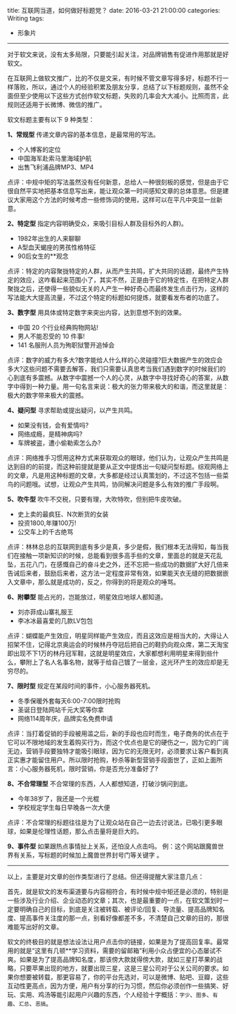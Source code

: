 title: 互联网当道，如何做好标题党？
date: 2016-03-21 21:00:00
categories: Writing
tags:
 - 形象片
---


对于软文来说，没有太多局限，只要能引起关注，对品牌销售有促进作用那就是好软文。

在互联网上做软文推广，比的不仅是文采，有时候不管文章写得多好，标题不行一样落败，所以，通过个人的经验积累及朋友分享，总结了以下标题规则，虽然不全面但至少使用以下这些方式创作软文标题，失败的几率会大大减小。比照而言，此规则还适用于长微博、微信的推广。

软文标题主要有以下 9 种类型：

__1、常规型__
传递文章内容的基本信息，是最常用的写法。

* 个人博客的定位
* 中国海军赴索马里海域护航
* 出售飞利浦品牌MP3、MP4

点评：中规中矩的写法虽然没有任何新意，总给人一种很刻板的感觉，但是由于它很自然平实地把基本信息写出来，能让观众第一时间感知文章的总体意思。但是建议大家用这个方法的时候考虑一些修饰词的使用，这样可以在平凡中突显一丝新意。 

__2、特定型__
指定内容明确受众，来吸引目标人群及目标外的人群)。

* 1982年出生的人来聊聊
* A型血天蝎座的男孩性格特征
* 90后女生的**观念

点评：特定的内容聚拢特定的人群，从而产生共鸣，扩大共同的话题，最终产生特定的效应，这咋看起来范围小了，其实不然，正是由于它的特定性，在把特定人群聚拢之后，还使得一些貌似无关的人产生一种好奇心而最终发生点击行为，这样的写法能大大提高流量，不过这个特定的标题如何提炼，就要看发布者的功底了。

__3、数字型__
用具体或特定数字来突出内容，达到意想不到的效果。

* 中国 20 个行业经典购物网站! 
* 男人不能忍受的 10 件事! 
* 141 名服刑人员为殉职狱警开追悼会 

点评：数字的威力有多大?数字能给人什么样的心灵碰撞?巨大数据产生的效应会多大?这些问题不需要去解答，我们只需要认真思考当我们遇到数字的时候我们的心到底有多震撼。从数字中震撼一个人的心灵，从数字中寻找好奇心的答案，从数字中得到一种力量。用一句名言来说：极大的张力带来极大的和谐，而这里就是：极大的数字带来极大的震撼。

__4、疑问型__
寻求帮助或提出疑问，以产生共鸣。 

* 如果没有钱，会有爱情吗? 
* 网络成瘾，是精神病吗? 
* 车牌被盗，遭小偷勒索怎么办? 

点评：网络推手习惯用这种方式来获取观众的眼球，他们认为，让观众产生共鸣是达到目的的前提，而这种前提就是要从正文中提炼出一句疑问型标题。综观网络上的文章，凡是用这种标题的文章，大多都是经过认真策划的，不过这不包括一些菜鸟的问题哦。试想，让观众产生共鸣，协同解决问题是多么有效的推广手段啊。 

__5、吹牛型__
吹牛不交税，只要有理，大吹特吹，但别把牛皮吹破。

* 史上卖的最疯狂、N次断货的女装 
* 投资1800,年赚100万! 
* 公交车上的千古绝骂 

点评：林林总总的互联网到底有多少是真，多少是假，我们根本无法得知，每当我们在接触一项新知识的时候，总能看到很多高手些的文章，里面总的就是天花乱坠，五花八门，在感慨自己的奋斗史之外，还不忘把一些成功的数据扩大好几倍来告诫后来者，鼓励后来者，这方法一定程度非常有效，如果能天衣无缝的把数据嵌入文章中，那么就是成功的，反之，你得到的将是观众的唾骂。 

__6、附攀型__
能占光的，岂能放过，明星效应地球人都知道。

* 刘亦菲成山寨礼服王 
* 李冰冰最喜爱的几款LV包包 

点评：蝴蝶能产生效应，明星同样能产生效应，而且这效应是相当大的，大得让人招架不住，记得北京奥运会的时候林丹夺冠后把自己的鞋扔向观众席，第二天淘宝即出现不下1万的林丹冠军鞋，这就是明星效应，大家都想利用明星来得到些什么，攀附上了名人名事名物，就等于给自己镀了一层金，这光环产生的效应却是无穷尽的。 

__7、限时型__
规定在某段时间的事件，小心服务器死机。

* 冬季保暖外套每天6:00-7:00限时抢购 
* 圣诞日登陆网站千元大奖等你拿 
* 网络114周年庆，品牌实名免费申请 

点评：当打着促销的手段被用滥之后，新的手段也应时而生，电子商务的优点在于它可以不限地域的发生着购买行为，而这个优点也是它的硬伤之一，因为它的广阔无边，营销手段要独特才能吸引眼球，因为它的无限无时，必须要求让客户看到真正实惠才能留住用户。所以限时抢购，秒杀等新型营销手段面世了，正如上面所言：小心服务器死机，限时营销，你是否充分准备好了? 

__8、不合常理型__
不合常理的东西，人人都想知道，打破沙锅问到底。

* 今年38岁了，我还是一个光棍 
* 学校规定学生每日早晚各一次大便 

点评：不合常理的标题往往是为了让观众站在自己一边去讨说法，已吸引更多眼球，如果是伦理性话题，那么点击量将是巨大的。 

__9、事件型__
如果跟热点事情扯上关系，还怕没人点击吗。
例：这个网站跟魔兽世界有关系，写标题的时候加上魔兽世界封号门等关键字 。

* * *

以上，主要是对文章的创作类型进行了总结。但还得提醒大家注意几点：

首先，就是软文的发布渠道要与内容相符合，有时候中规中矩还是必须的，特别是一些涉及行业介绍、企业动态的文章；其次，也是最重要的一点，在软文策划时一定要明确自己的目标，到底是关注被转载、被评论/回复、导流量、提高品牌知名度、提高事件关注度的那一点，别看好像都差不多，不清楚自己文章的目的，那很难能写出好的文章。

软文的终极目的就是想法设法让用户点击你的链接，如果是为了提高回复率。最常用的就是“这里有几顿**学习资料，需要的留邮箱”利用小众占便宜的心态屡试不爽。如果是为了提高品牌知名度，那该傍大款就得傍大款，就如三星打苹果的战略，只要苹果出现的地方，就要出现三星，这是三星公司对于公关公司的要求。如果你想要被转载，那更容易了，你的平台先选对，可以是微博、贴吧、豆瓣，这些互动性更高点，因为方便，用户有分享的行为习惯，然后你必须创作一些搞笑、好玩、实用、鸡汤等能引起用户兴趣的东西，个人经验十字概括：`字少`、`图多`、`有趣`、`汇总`、`恶搞`。

